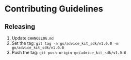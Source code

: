 # Contributing Guidelines

## Releasing

 1. Update `CHANGELOG.md`
 2. Set the tag: `git tag -a go/advice_kit_sdk/v1.0.0 -m go/advice_kit_sdk/v1.0.0`
 3. Push the tag: `git push origin go/advice_kit_sdk/v1.0.0`